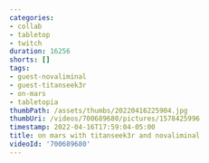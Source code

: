 ```yaml
---
categories:
- collab
- tabletop
- twitch
duration: 16256
shorts: []
tags:
- guest-novaliminal
- guest-titanseek3r
- on-mars
- tabletopia
thumbPath: /assets/thumbs/20220416225904.jpg
thumbUri: /videos/700689680/pictures/1578425996
timestamp: 2022-04-16T17:59:04-05:00
title: on mars with titanseek3r and novaliminal
videoId: '700689680'
---
```

